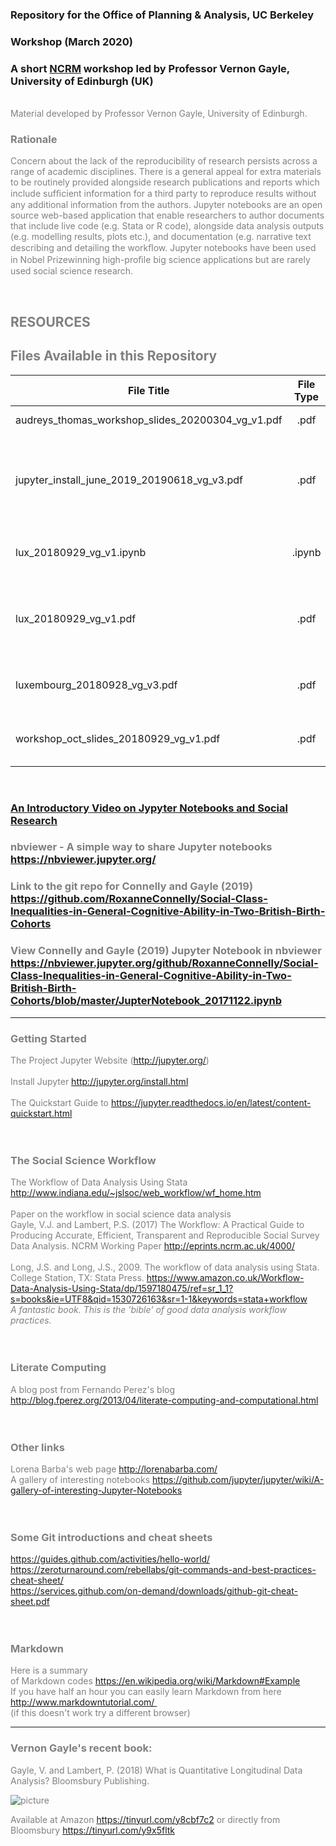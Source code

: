 ### Repository for the Office of Planning & Analysis, UC Berkeley


### Workshop (March 2020) <br>

### A short [NCRM](https://www.ncrm.ac.uk/about/) workshop led by Professor Vernon Gayle, University of Edinburgh (UK) <br>
 <br>
<span style="color:grey">Material developed by Professor Vernon Gayle, University of Edinburgh.

### Rationale 

Concern about the lack of the reproducibility of research persists across a range of academic disciplines. There is a general appeal for extra materials to be routinely provided alongside research publications and reports which include sufﬁcient information for a third party to reproduce results without any additional information from the authors. Jupyter notebooks are an open source web-based application that enable researchers to author documents that include live code (e.g. Stata or R code), alongside data analysis outputs (e.g. modelling results, plots etc.), and documentation (e.g. narrative text describing and detailing the workﬂow. Jupyter notebooks have been used in Nobel Prizewinning high-proﬁle big science applications but are rarely used social science research. <br>

<br>



## RESOURCES <br>

## Files Available in this Repository <br>



| File Title      | File Type          | Description
| -------------------------------------|:-------------:|:-------------:|
|audreys_thomas_workshop_slides_20200304_vg_v1.pdf |.pdf | Workshop slides|
| jupyter_install_june_2019_20190618_vg_v3.pdf | .pdf | updated pdf on how to install Jupyter and the Stata and R kernels |
| lux_20180929_vg_v1.ipynb| .ipynb | Jupyter notebook for the workshop |
| lux_20180929_vg_v1.pdf| .pdf | pdf version of the Jupyter notebook for the workshop |
| luxembourg_20180928_vg_v3.pdf| .pdf | pdf version of slides from my talk |
| workshop_oct_slides_20180929_vg_v1.pdf| .pdf | pdf version of slides for the workshop|

<br>


### [An Introductory Video on Jypyter Notebooks and Social Research](https://www.youtube.com/watch?v=Os3s1jwLAEI)  <br>

### nbviewer - A simple way to share Jupyter notebooks https://nbviewer.jupyter.org/ <br>
### Link to the git repo for Connelly and Gayle (2019) https://github.com/RoxanneConnelly/Social-Class-Inequalities-in-General-Cognitive-Ability-in-Two-British-Birth-Cohorts <br>
### View Connelly and Gayle (2019) Jupyter Notebook in nbviewer https://nbviewer.jupyter.org/github/RoxanneConnelly/Social-Class-Inequalities-in-General-Cognitive-Ability-in-Two-British-Birth-Cohorts/blob/master/JupterNotebook_20171122.ipynb

----

### Getting Started <br>
The Project Jupyter Website (http://jupyter.org/) <br>
<br>
Install Jupyter http://jupyter.org/install.html<br>
<br>
The Quickstart Guide to https://jupyter.readthedocs.io/en/latest/content-quickstart.html  <br>
 <br>
<br>
### The Social Science Workflow
The Workflow of Data Analysis Using Stata http://www.indiana.edu/~jslsoc/web_workflow/wf_home.htm  <br>
<br>
Paper on the workflow in social science data analysis  <br>
Gayle, V.J. and Lambert, P.S. (2017) The Workflow: A Practical Guide to Producing Accurate, Efficient, Transparent and Reproducible Social Survey Data Analysis. NCRM Working Paper http://eprints.ncrm.ac.uk/4000/  <br>
<br>
Long, J.S. and Long, J.S., 2009. The workflow of data analysis using Stata. College Station, TX: Stata Press.
https://www.amazon.co.uk/Workflow-Data-Analysis-Using-Stata/dp/1597180475/ref=sr_1_1?s=books&ie=UTF8&qid=1530726163&sr=1-1&keywords=stata+workflow<br>
_A fantastic book. This is the 'bible' of good data analysis workflow practices._ <br>
<br>
<br>
### Literate Computing <br>
A blog post from Fernando Perez's blog http://blog.fperez.org/2013/04/literate-computing-and-computational.html  <br>
<br>
<br>
### Other links <br>
Lorena Barba's web page http://lorenabarba.com/ <br>
A gallery of interesting notebooks https://github.com/jupyter/jupyter/wiki/A-gallery-of-interesting-Jupyter-Notebooks <br>
<br>
<br>
### Some Git introductions and cheat sheets  <br>
https://guides.github.com/activities/hello-world/ <br>
https://zeroturnaround.com/rebellabs/git-commands-and-best-practices-cheat-sheet/ <br>
https://services.github.com/on-demand/downloads/github-git-cheat-sheet.pdf <br>
<br>
<br>
### Markdown <br>
Here is a summary of Markdown codes https://en.wikipedia.org/wiki/Markdown#Example <br>
If you have half an hour you can easily learn Markdown from here <br>
http://www.markdowntutorial.com/ <br>
(if this doesn't work try a different browser)




---


### Vernon Gayle's recent book:


Gayle, V. and Lambert, P. (2018) What is Quantitative Longitudinal Data Analysis?  Bloomsbury Publishing.

![picture](https://media.bloomsbury.com/rep/f/9781472515407.jpg)

Available at Amazon https://tinyurl.com/y8cbf7c2 or directly from Bloomsbury https://tinyurl.com/y9x5fltk
